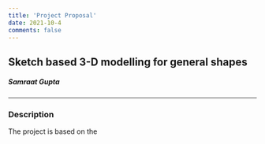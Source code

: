 ```yaml
---
title: 'Project Proposal'
date: 2021-10-4
comments: false
---
```

## **Sketch based 3-D modelling for general shapes**
##### *Samraat Gupta*
---


### Description

The project is based on the 
```
